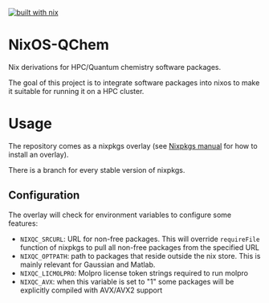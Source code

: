 [![built with nix](https://builtwithnix.org/badge.svg)](https://builtwithnix.org)

# NixOS-QChem
Nix derivations for HPC/Quantum chemistry software packages.

The goal of this project is to integrate software packages
into nixos to make it suitable for running it on a HPC cluster. 

# Usage

The repository comes as a nixpkgs overlay (see [Nixpkgs manual](https://nixos.org/nixpkgs/manual/#chap-overlays) for how to install an overlay).

There is a branch for every stable version of nixpkgs.

## Configuration

The overlay will check for environment variables to configure some features:

* `NIXQC_SRCURL`: URL for non-free packages. This will override `requireFile` function of nixpkgs to pull all non-free packages from the specified URL
* `NIXQC_OPTPATH`: path to packages that reside outside the nix store. This is mainly relevant for Gaussian and Matlab.
* `NIXQC_LICMOLPRO`: Molpro license token strings required to run molpro
* `NIXQC_AVX`: when this variable is set to "1" some packages will be explicitly compiled with AVX/AVX2 support


